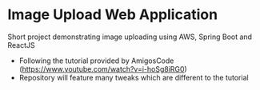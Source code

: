 # Image Upload Web Application
Short project demonstrating image uploading using AWS, Spring Boot and ReactJS

- Following the tutorial provided by AmigosCode (https://www.youtube.com/watch?v=i-hoSg8iRG0)
- Repository will feature many tweaks which are different to the tutorial
